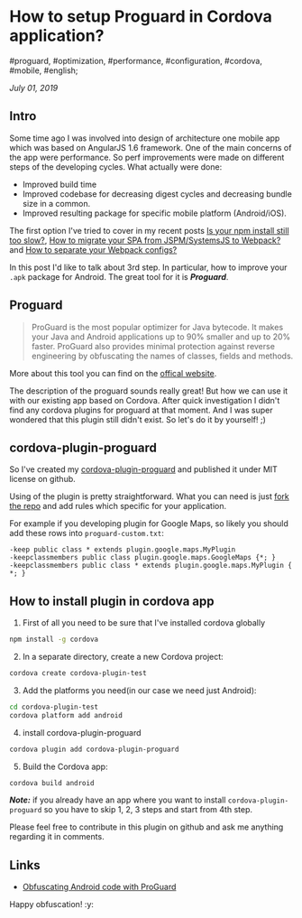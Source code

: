 # How to setup Proguard in Cordova application?

#proguard, #optimization, #performance, #configuration, #cordova, #mobile, #english;

_July 01, 2019_

## Intro

Some time ago I was involved into design of architecture one mobile app which was based on AngularJS 1.6 framework. One of the main concerns of the app were performance. So perf improvements were made on different steps of the developing cycles. 
What actually were done:

* Improved build time
* Improved codebase for decreasing digest cycles and decreasing bundle size in a common.
* Improved resulting package for specific mobile platform (Android/iOS).

The first option I've tried to cover in my recent posts [Is your npm install still too slow?](/posts/is-your-npm-install-still-too-slow/), [How to migrate your SPA from JSPM/SystemsJS to Webpack?
](https://alfilatov.com/posts/how-to-migrate-your-spa-from-jspm-systemsjs-to-webpack/) and [How to separate your Webpack configs?
](https://alfilatov.com/posts/how-to-separate-your-webpack-configs/)

In this post I'd like to talk about 3rd step. In particular, how to improve your `.apk` package for Android. The great tool for it is **_Proguard_**.

## Proguard

> ProGuard is the most popular optimizer for Java bytecode. It makes your Java and Android applications up to 90% smaller and up to 20% faster. ProGuard also provides minimal protection against reverse engineering by obfuscating the names of classes, fields and methods.

More about this tool you can find on the [offical website](https://www.guardsquare.com/en/products/proguard).

The description of the proguard sounds really great! But how we can use it with our existing app based on Cordova. After quick investigation I didn't find any cordova plugins for proguard at that moment. And I was super wondered that this plugin still didn't exist. So let's do it by yourself! ;)

## cordova-plugin-proguard

So I've created my [cordova-plugin-proguard](https://github.com/greybax/cordova-plugin-proguard) and published it under MIT license on github.

Using of the plugin is pretty straightforward. What you can need is just [fork the repo](https://github.com/greybax/cordova-plugin-proguard/fork) and add rules which specific for your application. 

For example if you developing plugin for Google Maps, so likely you should add these rows into `proguard-custom.txt`:

```
-keep public class * extends plugin.google.maps.MyPlugin
-keepclassmembers public class plugin.google.maps.GoogleMaps {*; }
-keepclassmembers public class * extends plugin.google.maps.MyPlugin { *; }
```

## How to install plugin in cordova app

1. First of all you need to be sure that I've installed cordova globally
```bash
npm install -g cordova
```

2. In a separate directory, create a new Cordova project:
```bash
cordova create cordova-plugin-test
```

3. Add the platforms you need(in our case we need just Android):
```bash
cd cordova-plugin-test
cordova platform add android
```

4. install cordova-plugin-proguard
```bash
cordova plugin add cordova-plugin-proguard
```

5. Build the Cordova app:
```bash
cordova build android
```

**_Note:_** if you already have an app where you want to install `cordova-plugin-proguard` so you have to skip 1, 2, 3 steps and start from 4th step.

Please feel free to contribute in this plugin on github and ask me anything regarding it in comments.

## Links

* [Obfuscating Android code with ProGuard](https://www.ibm.com/support/knowledgecenter/SSHS8R_7.1.0/com.ibm.worklight.deploy.doc/admin/c_pg_obfus_intro.html)

Happy obfuscation! :y:
